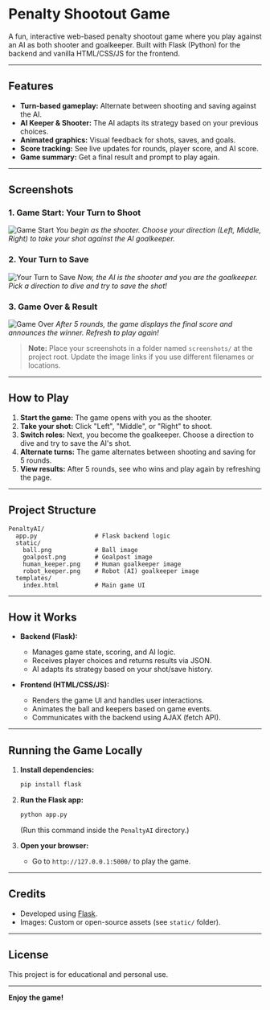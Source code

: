 # Penalty Shootout Game

A fun, interactive web-based penalty shootout game where you play against an AI as both shooter and goalkeeper. Built with Flask (Python) for the backend and vanilla HTML/CSS/JS for the frontend.

---

## Features

- **Turn-based gameplay:** Alternate between shooting and saving against the AI.
- **AI Keeper & Shooter:** The AI adapts its strategy based on your previous choices.
- **Animated graphics:** Visual feedback for shots, saves, and goals.
- **Score tracking:** See live updates for rounds, player score, and AI score.
- **Game summary:** Get a final result and prompt to play again.

---

## Screenshots

### 1. Game Start: Your Turn to Shoot
![Game Start](../screenshots/game_start.png)
*You begin as the shooter. Choose your direction (Left, Middle, Right) to take your shot against the AI goalkeeper.*

### 2. Your Turn to Save
![Your Turn to Save](../screenshots/your_turn_to_save.png)
*Now, the AI is the shooter and you are the goalkeeper. Pick a direction to dive and try to save the shot!*

### 3. Game Over & Result
![Game Over](../screenshots/game_over.png)
*After 5 rounds, the game displays the final score and announces the winner. Refresh to play again!*

> **Note:** Place your screenshots in a folder named `screenshots/` at the project root. Update the image links if you use different filenames or locations.

---

## How to Play

1. **Start the game:** The game opens with you as the shooter.
2. **Take your shot:** Click "Left", "Middle", or "Right" to shoot.
3. **Switch roles:** Next, you become the goalkeeper. Choose a direction to dive and try to save the AI's shot.
4. **Alternate turns:** The game alternates between shooting and saving for 5 rounds.
5. **View results:** After 5 rounds, see who wins and play again by refreshing the page.

---

## Project Structure

```
PenaltyAI/
  app.py                # Flask backend logic
  static/
    ball.png            # Ball image
    goalpost.png        # Goalpost image
    human_keeper.png    # Human goalkeeper image
    robot_keeper.png    # Robot (AI) goalkeeper image
  templates/
    index.html          # Main game UI
```

---

## How it Works

- **Backend (Flask):**
  - Manages game state, scoring, and AI logic.
  - Receives player choices and returns results via JSON.
  - AI adapts its strategy based on your shot/save history.

- **Frontend (HTML/CSS/JS):**
  - Renders the game UI and handles user interactions.
  - Animates the ball and keepers based on game events.
  - Communicates with the backend using AJAX (fetch API).

---

## Running the Game Locally

1. **Install dependencies:**
   ```bash
   pip install flask
   ```

2. **Run the Flask app:**
   ```bash
   python app.py
   ```
   (Run this command inside the `PenaltyAI` directory.)

3. **Open your browser:**
   - Go to `http://127.0.0.1:5000/` to play the game.

---

## Credits

- Developed using [Flask](https://flask.palletsprojects.com/).
- Images: Custom or open-source assets (see `static/` folder).

---

## License

This project is for educational and personal use.

---

**Enjoy the game!** 